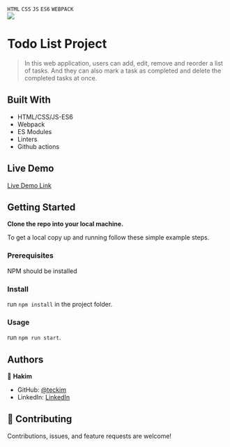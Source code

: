 `HTML` `CSS` `JS` `ES6` `WEBPACK` <br>
![](https://img.shields.io/badge/Microverse-blueviolet)

# Todo List Project

> In this web application, users can add, edit, remove and reorder a list of tasks. And they can also mark a task as completed and delete the completed tasks at once.

## Built With

- HTML/CSS/JS-ES6
- Webpack
- ES Modules
- Linters
- Github actions

## Live Demo

[Live Demo Link](https://teckim.github.io/todo-list)


## Getting Started

**Clone the repo into your local machine.**


To get a local copy up and running follow these simple example steps.

### Prerequisites
NPM should be installed

### Install
run `npm install` in the project folder.

### Usage
run `npm run start`.

## Authors

👤 **Hakim**

- GitHub: [@teckim](https://github.com/teckim)
- LinkedIn: [LinkedIn](https://www.linkedin.com/in/baheddi-hakim/)

## 🤝 Contributing

Contributions, issues, and feature requests are welcome!